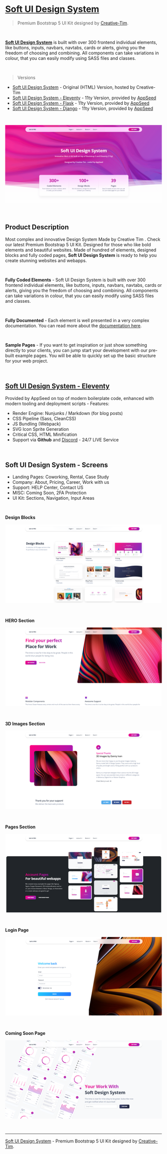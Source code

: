 # [Soft UI Design System](https://appseed.us/ui-kit/soft-ui-design-system)

> Premium Bootstrap 5 UI Kit designed by [Creative-Tim](https://bit.ly/3fKQZaL).

<br />

**[Soft UI Design System](https://appseed.us/ui-kit/soft-ui-design-system)** is built with over 300 frontend individual elements, like buttons, inputs, navbars, navtabs, cards or alerts, giving you the freedom of choosing and combining. All components can take variations in colour, that you can easily modify using SASS files and classes.

<br />

> Versions 

- [Soft UI Design System](http://bit.ly/3730QW3) - Original (HTML) Version, hosted by Creative-Tim
- [Soft UI Design System - Eleventy](https://appseed.us/product/eleventy-soft-ui-pro) - 11ty Version, provided by [AppSeed](https://appseed.us)
- [Soft UI Design System - Flask](https://appseed.us/product/flask-soft-ui-pro) - 11ty Version, provided by [AppSeed](https://appseed.us)
- [Soft UI Design System - Django](https://appseed.us/product/django-soft-ui-pro) - 11ty Version, provided by [AppSeed](https://appseed.us)

<br />

![Soft UI Design System - Premium Bootstrap 5 UI Kit designed by Creative-Tim.](https://raw.githubusercontent.com/app-generator/soft-ui-design-system/main/media/soft-ui-design-system-intro.gif)

<br />

## Product Description

Most complex and innovative Design System Made by Creative Tim . Check our latest Premium Bootstrap 5 UI Kit.
Designed for those who like bold elements and beautiful websites. Made of hundred of elements, designed blocks and fully coded pages, **Soft UI Design System** is ready to help you create stunning websites and webapps.

<br />

**Fully Coded Elements** - Soft UI Design System is built with over 300 frontend individual elements, like buttons, inputs, navbars, navtabs, cards or alerts, giving you the freedom of choosing and combining. All components can take variations in colour, that you can easily modify using SASS files and classes.

<br />

**Fully Documented** - Each element is well presented in a very complex documentation. You can read more about the [documentation here](http://bit.ly/2NiYjQA).

<br />

**Sample Pages** - If you want to get inspiration or just show something directly to your clients, you can jump start your development with our pre-built example pages. You will be able to quickly set up the basic structure for your web project. 

<br />

## [Soft UI Design System - Eleventy](https://bit.ly/3tS4yf2)

Provided by AppSeed on top of modern boilerplate code, enhanced with modern tooling and deployment scripts - Features:  

- Render Engine: Nunjunks / Markdown (for blog posts)
- CSS Pipeline (Sass, CleanCSS)
- JS Bundling (Webpack)
- SVG Icon Sprite Generation
- Critical CSS, HTML Minification
- Support via **Github** and [Discord](https://discord.gg/fZC6hup) - 24/7 LIVE Service

<br />

## Soft UI Design System - Screens

- Landing Pages: Coworking, Rental, Case Study
- Company: About, Pricing, Career, Work with us
- Support: HELP Center, Contact US
- MISC: Coming Soon, 2FA Protection
- UI Kit: Sections, Navigation, Input Areas

<br />

**Design Blocks** 

![Soft UI Design System - Design Blocks section.](https://raw.githubusercontent.com/app-generator/soft-ui-design-system/main/media/soft-ui-design-system-screen-design-blocks.png)

<br />

**HERO Section** 

![Soft UI Design System - HERO Section page.](https://raw.githubusercontent.com/app-generator/soft-ui-design-system/main/media/soft-ui-design-system-screen-hero-section.png)

<br />

**3D Images Section** 

![Soft UI Design System - 3D Images Section Section page.](https://raw.githubusercontent.com/app-generator/soft-ui-design-system/main/media/soft-ui-design-system-screen-3d-images.png)

<br />

**Pages Section** 

![Soft UI Design System - Pages Section page.](https://raw.githubusercontent.com/app-generator/soft-ui-design-system/main/media/soft-ui-design-system-screen-pages.png)

<br />

**Login Page** 

![Soft UI Design System - Login Page.](https://raw.githubusercontent.com/app-generator/soft-ui-design-system/main/media/soft-ui-design-system-screen-login.png)

<br />

**Coming Soon Page** 

![Soft UI Design System - Coming Soon Page.](https://raw.githubusercontent.com/app-generator/soft-ui-design-system/main/media/soft-ui-design-system-screen-coming-soon.png)

<br />

---
[Soft UI Design System](https://appseed.us/ui-kit/soft-ui-design-system) - Premium Bootstrap 5 UI Kit designed by [Creative-Tim](https://bit.ly/3fKQZaL).
